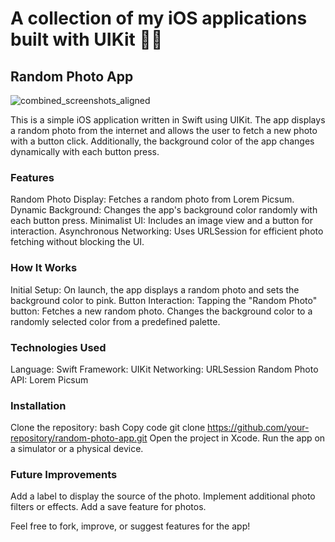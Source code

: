# A collection of my iOS applications built with UIKit 📱✨


## Random Photo App 
![combined_screenshots_aligned](https://github.com/user-attachments/assets/c8ba5ad2-ce21-4584-a11f-71ecee2f38ec)

This is a simple iOS application written in Swift using UIKit. The app displays a random photo from the internet and allows the user to fetch a new photo with a button click. Additionally, the background color of the app changes dynamically with each button press.

### Features
Random Photo Display: Fetches a random photo from Lorem Picsum.
Dynamic Background: Changes the app's background color randomly with each button press.
Minimalist UI: Includes an image view and a button for interaction.
Asynchronous Networking: Uses URLSession for efficient photo fetching without blocking the UI.

### How It Works
Initial Setup: On launch, the app displays a random photo and sets the background color to pink.
Button Interaction: Tapping the "Random Photo" button:
Fetches a new random photo.
Changes the background color to a randomly selected color from a predefined palette.

### Technologies Used
Language: Swift
Framework: UIKit
Networking: URLSession
Random Photo API: Lorem Picsum

### Installation
Clone the repository:
bash
Copy code
git clone https://github.com/your-repository/random-photo-app.git
Open the project in Xcode.
Run the app on a simulator or a physical device.

### Future Improvements
Add a label to display the source of the photo.
Implement additional photo filters or effects.
Add a save feature for photos.

Feel free to fork, improve, or suggest features for the app!
